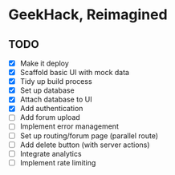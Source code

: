# GeekHack, Reimagined

## TODO

- [x] Make it deploy
- [x] Scaffold basic UI with mock data
- [x] Tidy up build process
- [x] Set up database
- [x] Attach database to UI
- [x] Add authentication
- [ ] Add forum upload
- [ ] Implement error management
- [ ] Set up routing/forum page (parallel route)
- [ ] Add delete button (with server actions)
- [ ] Integrate analytics
- [ ] Implement rate limiting
